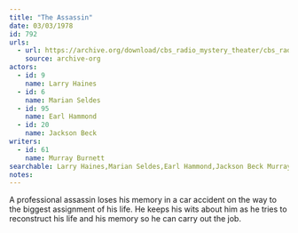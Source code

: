 ```yaml
---
title: "The Assassin"
date: 03/03/1978
id: 792
urls: 
  - url: https://archive.org/download/cbs_radio_mystery_theater/cbs_radio_mystery_theater-0751-0800.zip/cbs_radio_mystery_theater-0751-0800%2Fcbsrmt_0792_the_assassin.mp3
    source: archive-org
actors:  
  - id: 9
    name: Larry Haines  
  - id: 6
    name: Marian Seldes  
  - id: 95
    name: Earl Hammond  
  - id: 20
    name: Jackson Beck
writers:  
  - id: 61
    name: Murray Burnett
searchable: Larry Haines,Marian Seldes,Earl Hammond,Jackson Beck Murray Burnett
notes:  
---
```

A professional assassin loses his memory in a car accident on the way to the biggest assignment of his life. He keeps his wits about him as he tries to reconstruct his life and his memory so he can carry out the job.